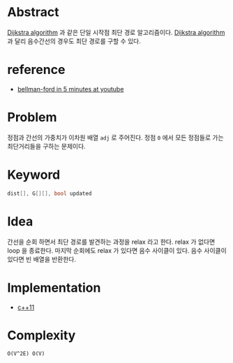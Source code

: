 # Abstract

[Dijkstra algorithm](/fundamentals/graph/dijkstra/README.md) 과 같은
  단일 시작점 최단 경로 알고리즘이다. [Dijkstra
  algorithm](/fundamentals/graph/dijkstra/README.md) 과 달리
  음수간선의 경우도 최단 경로를 구할 수 있다.

# reference

- [bellman-ford in 5 minutes at youtube](https://www.youtube.com/watch?v=obWXjtg0L64)  

# Problem

정점과 간선의 가중치가 이차원 배열 `adj` 로 주어진다. 정점 `0` 에서
모든 정점들로 가는 최단거리들을 구하는 문제이다.

# Keyword

```cpp
dist[], G[][], bool updated
```
# Idea

간선을 순회 하면서 최단 경로를 발견하는 과정을 relax 라고 한다. relax
가 없다면 loop 을 종료한다. 마지막 순회에도 relax 가 있다면 음수
사이클이 있다. 음수 사이클이 있다면 빈 배열을 반환한다. 

# Implementation

* [c++11](a.cpp)

# Complexity

```
O(V^2E) O(V)
```
